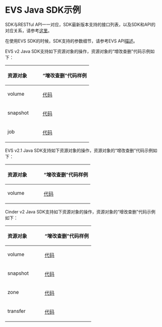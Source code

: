 # EVS Java SDK示例<a name="ZH-CN_TOPIC_0070637129"></a>

SDK与RESTful API一一对应，SDK最新版本支持的接口列表，以及SDK和API的对应关系，请参考[这里](Java-EVS.md)。

在使用EVS SDK的时候，SDK支持的参数细节，请参考EVS API[描述](https://support.huaweicloud.com/api-evs/zh-cn_topic_0020806013.html)。

EVS v2 Java SDK支持如下资源对象的操作，资源对象的“增改查删”代码示例如下：

<a name="table207511917182515"></a>
<table><thead align="left"><tr id="row17511017102513"><th class="cellrowborder" valign="top" width="41.68%" id="mcps1.1.3.1.1"><p id="p975131702517"><a name="p975131702517"></a><a name="p975131702517"></a>资源对象</p>
</th>
<th class="cellrowborder" valign="top" width="58.32000000000001%" id="mcps1.1.3.1.2"><p id="p1875171714257"><a name="p1875171714257"></a><a name="p1875171714257"></a>“增改查删”代码样例</p>
</th>
</tr>
</thead>
<tbody><tr id="row27521179254"><td class="cellrowborder" valign="top" width="41.68%" headers="mcps1.1.3.1.1 "><p id="p1478913370254"><a name="p1478913370254"></a><a name="p1478913370254"></a>volume</p>
</td>
<td class="cellrowborder" valign="top" width="58.32000000000001%" headers="mcps1.1.3.1.2 "><p id="p13903547142618"><a name="p13903547142618"></a><a name="p13903547142618"></a><a href="https://github.com/huaweicloud/huaweicloud-sdk-java/blob/master/examples/evs/v2/VolumeDemo.java" target="_blank" rel="noopener noreferrer">代码</a></p>
</td>
</tr>
<tr id="row3752141712511"><td class="cellrowborder" valign="top" width="41.68%" headers="mcps1.1.3.1.1 "><p id="p127891037192517"><a name="p127891037192517"></a><a name="p127891037192517"></a>snapshot</p>
</td>
<td class="cellrowborder" valign="top" width="58.32000000000001%" headers="mcps1.1.3.1.2 "><p id="p590855292612"><a name="p590855292612"></a><a name="p590855292612"></a><a href="https://github.com/huaweicloud/huaweicloud-sdk-java/blob/master/examples/evs/v2/SnapshotDemo.java" target="_blank" rel="noopener noreferrer">代码</a></p>
</td>
</tr>
<tr id="row19838155605513"><td class="cellrowborder" valign="top" width="41.68%" headers="mcps1.1.3.1.1 "><p id="p1311010418566"><a name="p1311010418566"></a><a name="p1311010418566"></a>job</p>
</td>
<td class="cellrowborder" valign="top" width="58.32000000000001%" headers="mcps1.1.3.1.2 "><p id="p81101648561"><a name="p81101648561"></a><a name="p81101648561"></a><a href="https://github.com/huaweicloud/huaweicloud-sdk-java/blob/master/examples/evs/v2/JobDemo.java" target="_blank" rel="noopener noreferrer">代码</a></p>
</td>
</tr>
</tbody>
</table>

EVS v2.1 Java SDK支持如下资源对象的操作，资源对象的“增改查删”代码示例如下：

<a name="table1426320132611"></a>
<table><thead align="left"><tr id="row426102012268"><th class="cellrowborder" valign="top" width="42.49%" id="mcps1.1.3.1.1"><p id="p11261520172614"><a name="p11261520172614"></a><a name="p11261520172614"></a>资源对象</p>
</th>
<th class="cellrowborder" valign="top" width="57.50999999999999%" id="mcps1.1.3.1.2"><p id="p13265202263"><a name="p13265202263"></a><a name="p13265202263"></a>“增改查删”代码样例</p>
</th>
</tr>
</thead>
<tbody><tr id="row526172032610"><td class="cellrowborder" valign="top" width="42.49%" headers="mcps1.1.3.1.1 "><p id="p026620172614"><a name="p026620172614"></a><a name="p026620172614"></a>volume</p>
</td>
<td class="cellrowborder" valign="top" width="57.50999999999999%" headers="mcps1.1.3.1.2 "><p id="p843925516260"><a name="p843925516260"></a><a name="p843925516260"></a><a href="https://github.com/huaweicloud/huaweicloud-sdk-java/blob/master/examples/evs/v2_1/VolumeDemo.java" target="_blank" rel="noopener noreferrer">代码</a></p>
</td>
</tr>
</tbody>
</table>

Cinder v2 Java SDK支持如下资源对象的操作，资源对象的“增改查删”代码示例如下：

<a name="table14377725182611"></a>
<table><thead align="left"><tr id="row123786250269"><th class="cellrowborder" valign="top" width="43.07%" id="mcps1.1.3.1.1"><p id="p8378132515268"><a name="p8378132515268"></a><a name="p8378132515268"></a>资源对象</p>
</th>
<th class="cellrowborder" valign="top" width="56.93%" id="mcps1.1.3.1.2"><p id="p1378172510268"><a name="p1378172510268"></a><a name="p1378172510268"></a>“增改查删”代码样例</p>
</th>
</tr>
</thead>
<tbody><tr id="row2037812532617"><td class="cellrowborder" valign="top" width="43.07%" headers="mcps1.1.3.1.1 "><p id="p11619131872711"><a name="p11619131872711"></a><a name="p11619131872711"></a>volume</p>
</td>
<td class="cellrowborder" valign="top" width="56.93%" headers="mcps1.1.3.1.2 "><p id="p132431434122710"><a name="p132431434122710"></a><a name="p132431434122710"></a><a href="https://github.com/huaweicloud/huaweicloud-sdk-java/blob/master/examples/block/v2/VolumeDemo.java" target="_blank" rel="noopener noreferrer">代码</a></p>
</td>
</tr>
<tr id="row19378525142610"><td class="cellrowborder" valign="top" width="43.07%" headers="mcps1.1.3.1.1 "><p id="p861920186279"><a name="p861920186279"></a><a name="p861920186279"></a>snapshot</p>
</td>
<td class="cellrowborder" valign="top" width="56.93%" headers="mcps1.1.3.1.2 "><p id="p324315346276"><a name="p324315346276"></a><a name="p324315346276"></a><a href="https://github.com/huaweicloud/huaweicloud-sdk-java/blob/master/examples/block/v2/SnapshotDemo.java" target="_blank" rel="noopener noreferrer">代码</a></p>
</td>
</tr>
<tr id="row13378152515269"><td class="cellrowborder" valign="top" width="43.07%" headers="mcps1.1.3.1.1 "><p id="p6619018112715"><a name="p6619018112715"></a><a name="p6619018112715"></a>zone</p>
</td>
<td class="cellrowborder" valign="top" width="56.93%" headers="mcps1.1.3.1.2 "><p id="p18243934192716"><a name="p18243934192716"></a><a name="p18243934192716"></a><a href="https://github.com/huaweicloud/huaweicloud-sdk-java/blob/master/examples/block/v2/ZoneDemo.java" target="_blank" rel="noopener noreferrer">代码</a></p>
</td>
</tr>
<tr id="row1333912112272"><td class="cellrowborder" valign="top" width="43.07%" headers="mcps1.1.3.1.1 "><p id="p156191418172717"><a name="p156191418172717"></a><a name="p156191418172717"></a>transfer</p>
</td>
<td class="cellrowborder" valign="top" width="56.93%" headers="mcps1.1.3.1.2 "><p id="p133405110276"><a name="p133405110276"></a><a name="p133405110276"></a><a href="https://github.com/huaweicloud/huaweicloud-sdk-java/blob/master/examples/block/v2/VolumeTransferDemo.java" target="_blank" rel="noopener noreferrer">代码</a></p>
</td>
</tr>
</tbody>
</table>

